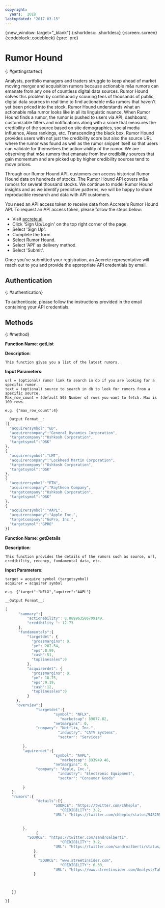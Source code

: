```yaml
---
copyright:
  years:  2018
lastupdated: "2017-03-15"
---
```


{:new_window: target="_blank"}
{:shortdesc: .shortdesc}
{:screen:.screen}
{:codeblock:.codeblock}
{:pre: .pre}

# Rumor Hound 
{: #gettingstarted}

Analysts, portfolio managers and traders struggle to keep ahead of market moving merger and acquisition rumors because actionable m&a rumors can emanate from any one of countless digital data sources. Rumor Hound solves this problem by continuously scouring tens of thousands of public, digital data sources in real time to find actionable m&a rumors that haven't yet been priced into the stock. Rumor Hound understands what an actionable m&a rumor looks like in all its linguistic nuance. When Rumor Hound finds a rumor, the rumor is pushed to users via API, dashboard, customizable filters and notifications along with a score that measures the credibility of the source based on site demographics, social media influence, Alexa rankings, etc. Transcending the black box, Rumor Hound provides users with not just the credibility score but also the source URL where the rumor was found as well as the rumor snippet itself so that users can validate for themselves the action-ability of the rumor. We are observing that m&a rumors that emanate from low credibility sources that gain momentum and are picked up by higher credibility sources tend to move prices. 

Through our Rumor Hound API, customers can access historical Rumor Hound data on hundreds of stocks. The Rumor Hound API covers m&a rumors for several thousand stocks. We continue to model Rumor Hound insights and as we identify predictive patterns, we will be happy to share reproducible research and data with API customers.

You need an API access token to receive data from Accrete's Rumor Hound API. To request an API access token, please follow the steps below: 

  - Visit [accrete.ai](http://accrete.ai).
  - Click 'Sign Up/Login' on the top right corner of the page.
  - Select 'Sign Up'.
  - Complete the form. 
  - Select Rumor Hound.
  - Select 'API' as delivery method. 
  - Select 'Submit'.
  
Once you've submitted your registration, an Accrete representative will reach out to you and provide the appropriate API credentials by email.

## Authentication
{: #authentication}
<!--
<span style="color:gray">Authentication</span><a name = "authentication"></a>
-->

To authenticate, please follow the instructions provided in the email containing your API credentials. 

## Methods
{: #method}
<!--
<span style="color:gray">Methods</span>  <a name = "method"></a>
-->

__Function Name__:
  __getList__
  
  __Description__: 

    This function gives you a list of the latest rumors.

  __Input Parameters__: 

    url = (optional) rumor link to search in db if you are looking for a specific rumor.
    text = (optional) source to search in db to look for rumors from a specific source. 
    Max_row_count = (default 50) Number of rows you want to fetch. Max is 100 rows. 
	
	e.g. {"max_row_count":4}

```javascript
__Output Format__: 
[{  
  "acquirersymbol":"GD",
  "acquirercompany":"General Dynamics Corporation",
  "targetcompany":"Oshkosh Corporation",    
  "targetsymol":"OSK"    
},
{
  "acquirersymbol":"LMT",
  "acquirercompany":"Lockheed Martin Corporation",
  "targetcompany":"Oshkosh Corporation",    
  "targetsymol":"OSK"  
},
{
  "acquirersymbol":"RTN",
  "acquirercompany":"Raytheon Company",
  "targetcompany":"Oshkosh Corporation",    
  "targetsymol":"OSK"    
},
{
  "acquirersymbol":"AAPL",
  "acquirercompany":"Apple Inc.",
  "targetcompany":"GoPro, Inc.",    
  "targetsymol":"GPRO"    
}]

```



__Function Name__: 
  __getDetails__
  
  __Description__: 

    This function provides the details of the rumors such as source, url, credibility, recency, fundamental data, etc.

  __Input Parameters__: 

    target = acquire symbol (targetsymbol)
    acquirer = acquirer symbol
  
    e.g. {"target":"NFLX","aquirer":"AAPL"}

```javascript
__Output Format__: 

[  
      "summary":{    
          "actionability": 8.889963586709149,      
          "credibility ": 12.73
      },   
      "fundamentals":{    
          "targetdet": {      
          	"grossmargins": 0,      
          	"pe": 207.54,      
          	"eps":0.99,      
          	"cash":51,
          	"toplinesales":0  
          },
          "acquirerdet": {      
          	"grossmargins": 0,      
          	"pe": 18.75,      
          	"eps":9.19,      
          	"cash":12,
          	"toplinesales":0 
          }
     },     
     "overview":{   
              "targetdet":{      
        	          "symbol": "NFLX",      
                         "marketcap": 89077.82,      
         	          "netmargins": 0,
	          "company": "Netflix, Inc.",
                        "industry": "CATV Systems",
                        "sector": "Services"                                       
    
      	},   
      	"aquirerdet":{      
        	          "symbol": "AAPL",      
                         "marketcap": 893949.46,      
         	          "netmargins": 0,
	          "company": "Apple, Inc.",
                        "industry": "Electronic Equipment",
                        "sector": "Consumer Goods"                                     
    
      	}
   }, 
   "rumors":{   
              "details":[{      
        	          "SOURCE": "https://twitter.com/chheplo",      
                         "CREDIBILITY": 3.2,      
         	          "URL": "https://twitter.com/chheplo/status/948255738173972480",
	          
    
      	}, 
              {
          "SOURCE": "https://twitter.com/sandroalberti",      
                         "CREDIBILITY": 3.2,      
         	          "URL": "https://twitter.com/sandroalberti/status/948955615082287104",
             },
             {
	           "SOURCE": "www.streetinsider.com",      
                         "CREDIBILITY": 6.33,      
         	          "URL": "https://www.streetinsider.com/Analyst/Takeover/13642814.html",
             }

          
      	
   }]

}]
     
```